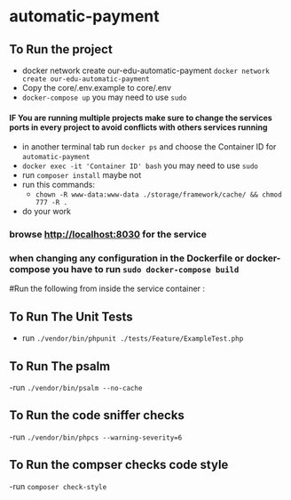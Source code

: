# automatic-payment



## To Run the project

- docker network create our-edu-automatic-payment `docker network create our-edu-automatic-payment`
- Copy the core/.env.example to core/.env
- `docker-compose up` you may need to use `sudo`
#### IF You are running multiple projects make sure to change the services ports in every project to avoid conflicts with others services running
- in another terminal tab run `docker ps` and choose the Container ID for `automatic-payment`
- `docker exec -it 'Container ID' bash` you may need to use `sudo`
- run `composer install` maybe not
- run this commands:
  - `chown -R www-data:www-data ./storage/framework/cache/ && chmod 777 -R .`
- do your work


### browse [http://localhost:8030](http://localhost:8030) for the service

### when changing any configuration in the Dockerfile or docker-compose you have to run `sudo docker-compose build`

#Run the following from inside the service container : 
## To Run The Unit Tests
- run `./vendor/bin/phpunit ./tests/Feature/ExampleTest.php`
## To Run The psalm
-run `./vendor/bin/psalm --no-cache`
## To Run the code sniffer checks
-run `./vendor/bin/phpcs --warning-severity=6`
## To Run the compser checks code style
-run `composer check-style`
